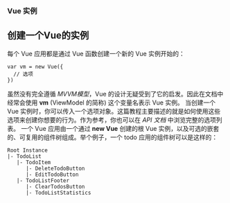 ### Vue 实例

## 创建一个Vue的实例

每个 Vue 应用都是通过 Vue 函数创建一个新的 Vue 实例开始的：

```
var vm = new Vue({
  // 选项
})
```

虽然没有完全遵循 *MVVM模型*，Vue 的设计无疑受到了它的启发。因此在文档中经常会使用 **vm** (ViewModel 的简称) 这个变量名表示 Vue 实例。
当创建一个 Vue 实例时，你可以传入一个选项对象。这篇教程主要描述的就是如何使用这些选项来创建你想要的行为。作为参考，你也可以在 *API 文档* 中浏览完整的选项列表。
一个 Vue 应用由一个通过 **new Vue** 创建的根 Vue 实例，以及可选的嵌套的、可复用的组件树组成。举个例子，一个 todo 应用的组件树可以是这样的：

```
Root Instance
|- TodoList
   |- TodoItem
      |- DeleteTodoButton
      |- EditTodoButton
   |- TodoListFooter
      |- ClearTodosButton
      |- TodoListStatistics
```